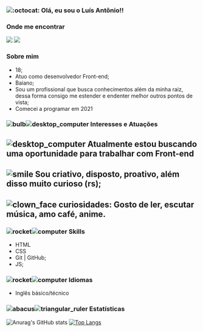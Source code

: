
### ![:octocat:](https://github.githubassets.com/images/icons/emoji/octocat.png ":octocat:")  Olá, eu sou o Luís Antônio!!

### [](https://github.com/blacklist14#onde-me-encontrar)Onde me encontrar

 [![](https://camo.githubusercontent.com/cd219620af0b9bbf5876d37c1bd5a046d6f3f07c285b3ca53c022e570d25d754/68747470733a2f2f696d672e736869656c64732e696f2f7374617469632f76313f6c6162656c3d6d65266d6573736167653d4c696e6b6564696e26636f6c6f723d304136364332267374796c653d666f722d7468652d6261646765266c6f676f3d6c696e6b6564696e)](https://www.linkedin.com/in/luis-antonio-06331a207/)  [![](https://camo.githubusercontent.com/5e4a72cc4b3029c17e1615a2e005e874b0b1736fa7c8b88c192dfb32c3722e24/68747470733a2f2f696d672e736869656c64732e696f2f7374617469632f76313f6c6162656c3d6d65266d6573736167653d496e7374616772616d26636f6c6f723d453434303546267374796c653d666f722d7468652d6261646765266c6f676f3d696e7374616772616d)](https://www.instagram.com/luis_aantoni0/)

### [](https://github.com/blacklist14#-sobre-mim)Sobre mim

-   18;
-   Atuo como desenvolvedor Front-end;
-   Baiano;
-   Sou um profissional que busca conhecimentos além da minha raiz, dessa forma consigo me estender e endenter melhor outros pontos de vista;
-   Comecei a programar em 2021

### [](https://github.com/gdk46#%EF%B8%8F-interesses-e-atua%C3%A7%C3%B5es)![bulb](https://github.githubassets.com/images/icons/emoji/unicode/1f4a1.png)![desktop_computer](https://github.githubassets.com/images/icons/emoji/unicode/1f5a5.png)  Interesses e Atuações

 
 ![desktop_computer](https://github.githubassets.com/images/icons/emoji/unicode/1f5a5.png)  Atualmente estou buscando uma oportunidade para trabalhar com Front-end
  -
 ![smile](https://github.githubassets.com/images/icons/emoji/unicode/1f604.png)  Sou criativo, disposto, proativo, além disso muito curioso (rs);
-

![clown_face](https://github.githubassets.com/images/icons/emoji/unicode/1f921.png)  curiosidades: Gosto de ler, escutar música, amo café, anime.
-
### [](https://github.com/gdk46#-stack-and-tools)![rocket](https://github.githubassets.com/images/icons/emoji/unicode/1f680.png)![computer](https://github.githubassets.com/images/icons/emoji/unicode/1f4bb.png)  Skills
-    HTML
-    CSS
-   Git | GitHub;
-   JS;

### [](https://github.com/gdk46#-idiomas)![rocket](https://github.githubassets.com/images/icons/emoji/unicode/1f680.png)![computer](https://github.githubassets.com/images/icons/emoji/unicode/1f4bb.png)  Idiomas

-   Inglês básico/técnico

### [](https://github.com/gdk46#-estat%C3%ADsticas)![abacus](https://github.githubassets.com/images/icons/emoji/unicode/1f9ee.png)![triangular_ruler](https://github.githubassets.com/images/icons/emoji/unicode/1f4d0.png)  Estatísticas
![Anurag's GitHub stats](https://github-readme-stats.vercel.app/api?username=blacklist14&show_icons=true&theme=radical)
[![Top Langs](https://github-readme-stats.vercel.app/api/top-langs/?username=blacklist14&layout=compact)](https://github.com/blacklist14/github-readme-stats)
